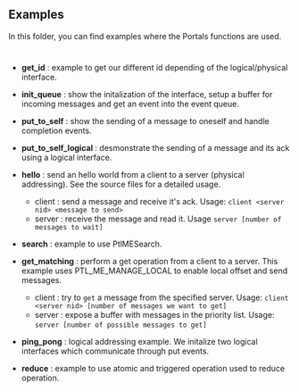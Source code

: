 ## Examples

In this folder, you can find examples where the Portals functions are used.

#

* **get_id** : example to get our different id depending of the logical/physical interface.

* **init_queue** : show the initalization of the interface, setup a buffer for incoming messages and get an event into the event queue.

* **put_to_self** : show the sending of a message to oneself and handle completion events.

* **put_to_self_logical** : desmonstrate the sending of a message and its ack using a logical interface. 

* **hello** : send an hello world from a client to a server (physical addressing). See the source files for a detailed usage.
    - client : send a message and receive it's ack. Usage: `client <server nid> <message to send>`
    - server : receive the message and read it. Usage `server [number of messages to wait]`

* **search** : example to use PtlMESearch.
    
* **get_matching** : perform a get operation from a client to a server. This example uses PTL_ME_MANAGE_LOCAL to enable local offset and send messages.
    - client : try to `get` a message from the specified server. Usage: `client <server nid> [number of messages we want to get]`
    - server : expose a buffer with messages in the priority list. Usage: `server [number of possible messages to get]`

* **ping_pong** : logical addressing example. We initalize two logical interfaces which communicate through put events. 

* **reduce** : example to use atomic and triggered operation used to reduce operation.
